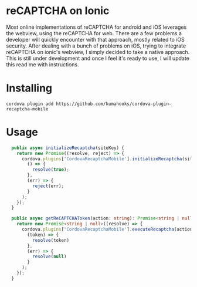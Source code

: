 # reCAPTCHA on Ionic
Most online implementations of reCAPTCHA for android and iOS leverages the webview, using the reCAPTCHA for web. There are a few problems a developer will quickly encounter with that approach, mostly related to iOS security.
After dealing with a bunch of problems on iOS, trying to integrate reCAPTCHA on ionic's webview, I simply decided to take a native approach.
This is still under development and once I feel it's ready to use, I will update this read me with instructions.

# Installing
```
cordova plugin add https://github.com/kumahooks/cordova-plugin-recaptcha-mobile
```

# Usage
```ts
  public async initializeRecaptcha(siteKey) {
    return new Promise((resolve, reject) => {
      cordova.plugins['CordovaRecaptchaMobile'].initializeRecaptcha(siteKey,
        () => {
          resolve(true);
        },
        (err) => {
          reject(err);
        }
      );
    });
  }

  public async getReCAPTCHAToken(action: string): Promise<string | null> {
    return new Promise<string | null>((resolve) => {
      cordova.plugins['CordovaRecaptchaMobile'].executeRecaptcha(action,
        (token) => {
          resolve(token)
        },
        (err) => {
          resolve(null)
        }
      );
    });
  }
```
